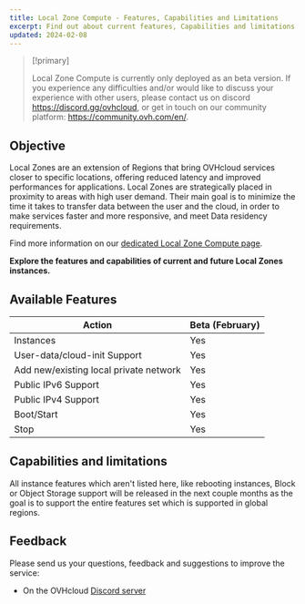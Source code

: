 ```yaml
---
title: Local Zone Compute - Features, Capabilities and Limitations
excerpt: Find out about current features, Capabilities and limitations of Local Zones for Public Cloud
updated: 2024-02-08
---
```


> [!primary]
>
> Local Zone Compute is currently only deployed as an beta version. If you experience any difficulties and/or would like to discuss your experience with other users, please contact us on discord <https://discord.gg/ovhcloud>, or get in touch on our community platform: <https://community.ovh.com/en/>.
> 

## Objective

Local Zones are an extension of Regions that bring OVHcloud services closer to specific locations, offering reduced latency and improved performances for applications.
Local Zones are strategically placed in proximity to areas with high user demand. Their main goal is to minimize the time it takes to transfer data between the user and the cloud, in order to make services faster and more responsive, and meet Data residency requirements.

Find more information on our [dedicated Local Zone Compute page](https://www.ovhcloud.com/en-ca/public-cloud/local-zone-compute/).

**Explore the features and capabilities of current and future Local Zones instances.**

## Available Features

| Action | Beta (February) |
| --- | --- |
| Instances | Yes |
| User-data/cloud-init Support | Yes|
| Add new/existing local private network | Yes |
| Public IPv6 Support | Yes |
| Public IPv4 Support | Yes |
| Boot/Start | Yes |
| Stop | Yes |

## Capabilities and limitations

All instance features which aren't listed here, like rebooting instances, Block or Object Storage support will be released in the next couple months as the goal is to support the entire features set which is supported in global regions.

## Feedback

Please send us your questions, feedback and suggestions to improve the service:

- On the OVHcloud [Discord server](https://discord.gg/ovhcloud)
